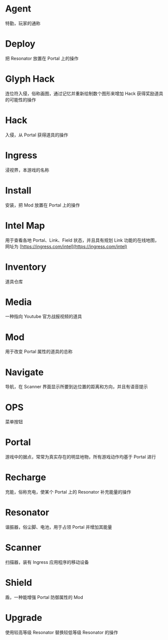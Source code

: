 # Agent
特勤，玩家的通称

# Deploy
把 Resonator 放置在 Portal 上的操作

# Glyph Hack
连位符入侵，俗称画图，通过记忆并重新绘制数个图形来增加 Hack 获得奖励道具的可能性的操作

# Hack
入侵，从 Portal 获得道具的操作

# Ingress
浸视界，本游戏的名称

# Install
安装，把 Mod 放置在 Portal 上的操作

# Intel Map
用于查看各地 Portal、Link、Field 状态，并且具有规划 Link 功能的在线地图，网址为 [https://ingress.com/intel](https://ingress.com/intel)

# Inventory
道具仓库

# Media
一种指向 Youtube 官方战报视频的道具

# Mod
用于改变 Portal 属性的道具的总称

# Navigate
导航，在 Scanner 界面显示所要到达位置的距离和方向，并且有语音提示

# OPS
菜单按钮

# Portal
游戏中的据点，常常为真实存在的明显地物，所有游戏动作均基于 Portal 进行

# Recharge
充能，俗称充电，使某个 Portal 上的 Resonator 补充能量的操作

# Resonator
谐振器，俗尘脚、电池，用于占领 Portal 并增加其能量

# Scanner
扫描器，装有 Ingress 应用程序的移动设备

# Shield
盾，一种能增强 Portal 防御属性的 Mod

# Upgrade
使用较高等级 Resonator 替换较低等级 Resonator 的操作
